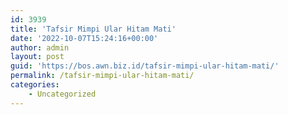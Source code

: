 ```yaml
---
id: 3939
title: 'Tafsir Mimpi Ular Hitam Mati'
date: '2022-10-07T15:24:16+00:00'
author: admin
layout: post
guid: 'https://bos.awn.biz.id/tafsir-mimpi-ular-hitam-mati/'
permalink: /tafsir-mimpi-ular-hitam-mati/
categories:
    - Uncategorized
---
```



